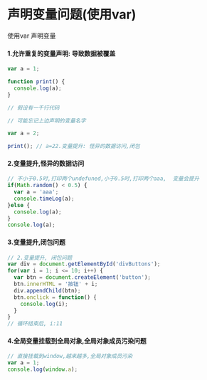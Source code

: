 # 声明变量问题(使用var)

使用var 声明变量

#### 1.允许重复的变量声明: 导致数据被覆盖

```js
var a = 1;

function print() {
  console.log(a);
}

// 假设有一千行代码

// 可能忘记上边声明的变量名字

var a = 2;

print(); // a=22.变量提升: 怪异的数据访问,闭包
```

#### 2.变量提升,怪异的数据访问

```js
// 不小于0.5时,打印两个undefuned,小于0.5时,打印两个aaa,  变量会提升
if(Math.random() < 0.5) {
  var a = 'aaa';
  console.timeLog(a);
}else {
  console.log(a);
}
console.log(a);

```

#### 3.变量提升,闭包问题

```js
// 2.变量提升, 闭包问题
var div = document.getElementById('divButtons');
for(var i = 1; i <= 10; i++) {
  var btn = document.createElement('button');
  btn.innerHTML = '按钮' + i;
  div.appendChild(btn);
  btn.onclick = function() {
    console.log(i);
  }
}
// 循环结束后, i:11
```

#### 4.全局变量挂载到全局对象,全局对象成员污染问题
```js
// 直接挂载到window,越来越多,全局对象成员污染
var a = 1;
console.log(window.a);
```